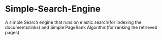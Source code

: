 # Simple-Search-Engine
A simple Search engine that runs on elastic search(for indexing the documents/links) and Simple PageRank Algorithm(for ranking the retrieved pages)
